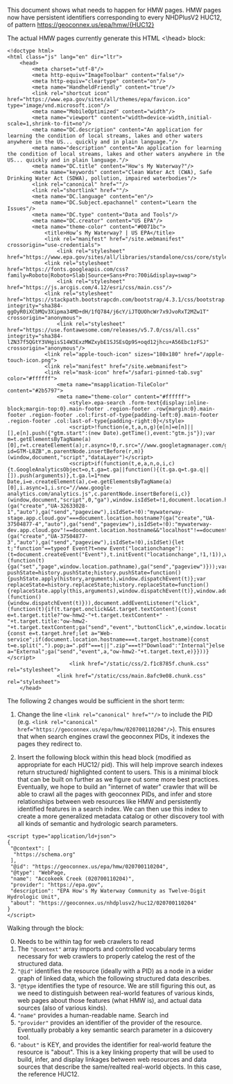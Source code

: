 This document shows what needs to happen for HMW pages. HMW pages now have persistent identifiers corresponding to every NHDPlusV2 HUC12, of pattern https://geoconnex.us/epa/hmw/{HUC12}



The actual HMW pages currently generate this HTML <head><\head> block:

```{html}
<!doctype html>
<html class="js" lang="en" dir="ltr">
	<head>
		<meta charset="utf-8"/>
		<meta http-equiv="ImageToolbar" content="false"/>
		<meta http-equiv="cleartype" content="on"/>
		<meta name="HandheldFriendly" content="true"/>
		<link rel="shortcut icon" href="https://www.epa.gov/sites/all/themes/epa/favicon.ico" type="image/vnd.microsoft.icon"/>
		<meta name="MobileOptimized" content="width"/>
		<meta name="viewport" content="width=device-width,initial-scale=1,shrink-to-fit=no"/>
		<meta name="DC.description" content="An application for learning the condition of local streams, lakes and other waters anywhere in the US... quickly and in plain language."/>
		<meta name="description" content="An application for learning the condition of local streams, lakes and other waters anywhere in the US... quickly and in plain language."/>
		<meta name="DC.title" content="How's My Waterway?"/>
		<meta name="keywords" content="Clean Water Act (CWA), Safe Drinking Water Act (SDWA), pollution, impaired waterbodies"/>
		<link rel="canonical" href=""/>
		<link rel="shortlink" href=""/>
		<meta name="DC.language" content="en"/>
		<meta name="DC.Subject.epachannel" content="Learn the Issues"/>
		<meta name="DC.type" content="Data and Tools"/>
		<meta name="DC.creator" content="US EPA"/>
		<meta name="theme-color" content="#0071bc">
			<title>How’s My Waterway? | US EPA</title>
			<link rel="manifest" href="/site.webmanifest" crossorigin="use-credentials">
				<link rel="stylesheet" href="https://www.epa.gov/sites/all/libraries/standalone/css/core/style.css"/>
			<link rel="stylesheet" href="https://fonts.googleapis.com/css?family=Roboto|Roboto+Slab|Source+Sans+Pro:700i&display=swap">
				<link rel="stylesheet" href="https://js.arcgis.com/4.12/esri/css/main.css"/>
			<link rel="stylesheet" href="https://stackpath.bootstrapcdn.com/bootstrap/4.3.1/css/bootstrap.min.css" integrity="sha384-ggOyR0iXCbMQv3Xipma34MD+dH/1fQ784/j6cY/iJTQUOhcWr7x9JvoRxT2MZw1T" crossorigin="anonymous">
				<link rel="stylesheet" href="https://use.fontawesome.com/releases/v5.7.0/css/all.css" integrity="sha384-lZN37f5QGtY3VHgisS14W3ExzMWZxybE1SJSEsQp9S+oqd12jhcu+A56Ebc1zFSJ" crossorigin="anonymous"/>
			<link rel="apple-touch-icon" sizes="180x180" href="/apple-touch-icon.png">
			<link rel="manifest" href="/site.webmanifest">
			<link rel="mask-icon" href="/safari-pinned-tab.svg" color="#ffffff">
				<meta name="msapplication-TileColor" content="#2b5797">
				<meta name="theme-color" content="#ffffff">
					<style>.epa-search .form-text{display:inline-block;margin-top:0}.main-footer .region-footer .row{margin:0}.main-footer .region-footer .col:first-of-type{padding-left:0}.main-footer .region-footer .col:last-of-type{padding-right:0}</style>
					<script>!function(e,t,a,n,g){e[n]=e[n]||[],e[n].push({"gtm.start":(new Date).getTime(),event:"gtm.js"});var m=t.getElementsByTagName(a)[0],r=t.createElement(a);r.async=!0,r.src="//www.googletagmanager.com/gtm.js?id=GTM-L8ZB",m.parentNode.insertBefore(r,m)}(window,document,"script","dataLayer")</script>
					<script>if(function(t,e,a,n,o,i,c){t.GoogleAnalyticsObject=o,t.ga=t.ga||function(){(t.ga.q=t.ga.q||[]).push(arguments)},t.ga.l=1*new Date,i=e.createElement(a),c=e.getElementsByTagName(a)[0],i.async=1,i.src="//www.google-analytics.com/analytics.js",c.parentNode.insertBefore(i,c)}(window,document,"script",0,"ga"),window.isIdSet=!1,document.location.hostname.indexOf("epa.gov")>-1?(ga("create","UA-32633028-1","auto"),ga("send","pageview"),isIdSet=!0):"mywaterway-stage.app.cloud.gov"===document.location.hostname?(ga("create","UA-37504877-4","auto"),ga("send","pageview"),isIdSet=!0):"mywaterway-dev.app.cloud.gov"!==document.location.hostname&&"localhost"!==document.location.hostname||(ga("create","UA-37504877-3","auto"),ga("send","pageview"),isIdSet=!0),isIdSet){let t;"function"==typeof Event?t=new Event("locationchange"):(t=document.createEvent("Event"),t.initEvent("locationchange",!1,!1)),window.addEventListener("locationchange",(function(t){ga("set","page",window.location.pathname),ga("send","pageview")}));var pushState=history.pushState;history.pushState=function(){pushState.apply(history,arguments),window.dispatchEvent(t)};var replaceState=history.replaceState;history.replaceState=function(){replaceState.apply(this,arguments),window.dispatchEvent(t)},window.addEventListener("popstate",(function(){window.dispatchEvent(t)})),document.addEventListener("click",(function(t){if(t.target.onclick&&t.target.textContent){const e=t.target.title?"ow-hmw2-"+t.target.textContent+" - "+t.target.title:"ow-hmw2-"+t.target.textContent;ga("send","event","buttonClick",e,window.location.pathname)}if("a"===t.target.tagName.toLowerCase()&&"_blank"===t.target.target){const e=t.target.href;let a="Web-service";if(document.location.hostname===t.target.hostname){const t=e.split(".").pop;a=".pdf"===t||".zip"===t?"Download":"Internal"}else a="External";ga("send","event",a,"ow-hmw2-"+t.target.text,e)}}))}</script>
					<link href="/static/css/2.f1c8785f.chunk.css" rel="stylesheet">
				<link href="/static/css/main.8afc9e08.chunk.css" rel="stylesheet">
	</head>

```

The following 2 changes would be sufficient in the short term:

1. Change the line ```<link rel="canonical" href=""/>``` to include the PID (e.g. ```<link rel="canonical" href="https://geoconnex.us/epa/hmw/020700110204"/>```). This ensures that when search engines crawl the geoconnex PIDs, it indexes the pages they redirect to.

2. Insert the following <script></script> block within this head block (modified as appropriate for each HUC12/ pid). This will help improve search indexes return structured/ highlighted content to users. This is a minimal block that can be built on further as we figure out some more best practices. Eventually, we hope to build an "internet of water" crawler that will be able to crawl all the pages with geoconnex PIDs, and infer and store relationships between web resources like HMW and persistently identified features in a search index. We can then use this index to create a more generalized metadata catalog or other discovery tool with all kinds of semantic and hydrologic search parameters. 

```
<script type="application/ld+json">
{
 "@context": [   
  "https://schema.org"
 ],
 "@id": "https://geoconnex.us/epa/hmw/020700110204",
 "@type": "WebPage,
 "name": "Accokeek Creek (020700110204)",
 "provider": "https://epa.gov",
 "description": "EPA How's My Waterway Community as Twelve-Digit Hydrologic Unit",
 "about": "https://geoconnex.us/nhdplusv2/huc12/020700110204"
}
</script>

```

Walking through the block:

0. Needs to be within <script></script> tag for web crawlers to read
1. The ``` "@context" ``` array imports and controlled vocabulary terms necessary for web crawlers to properly catelog the rest of the structured data.
2. ```"@id"``` identifies the resource (ideally with a PID) as a node in a wider graph of linked data, which the following structured data describes.
3. ```"@type``` identifies the type of resource. We are still figuring this out, as we need to distinguish between real-world features of various kinds, web pages about those features (what HMW is), and actual data sources (also of various kinds).
4. ```"name"``` provides a human-readable name. Search ind
5. ```"provider"``` provides an identifier of the provider of the resource. Eventually probably a key semantic search parameter in a dsicovery tool.
6. ```"about"``` is KEY, and provides the identifier for real-world feature the resource is "about". This is a key linking property that will be used to build, infer, and display linkages between web resources and data sources that describe the same/realted real-world objects. In this case, the reference HUC12.
